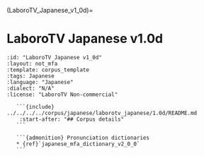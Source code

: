 
(LaboroTV_Japanese_v1_0d)=
# LaboroTV Japanese v1.0d

``````{corpus} LaboroTV Japanese v1.0d
:id: "LaboroTV Japanese v1_0d"
:layout: not_mfa
:template: corpus_template
:tags: Japanese
:language: "Japanese"
:dialect: "N/A"
:license: "LaboroTV Non-commercial"

   ```{include} ../../../../corpus/japanese/laborotv_japanese/1.0d/README.md
    :start-after: "## Corpus details"
   ```

   ```{admonition} Pronunciation dictionaries
   * {ref}`japanese_mfa_dictionary_v2_0_0`
   ```
``````
